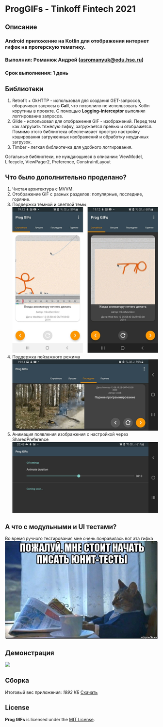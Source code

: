 # ProgGIFs - Tinkoff Fintech 2021
## Описание
### Android приложение на Kotlin для отображения интернет гифок на прогерскую тематику. 
### Выполнил: Романюк Андрей (asromanyuk@edu.hse.ru)
### Срок выполнения: 1 день
## Библиотеки
1. Retrofit + OkHTTP - использовал для создания GET-запросов, оборачивал запросы в **Call**, что позволило не использовать Kotlin корутины в проекте. С помощью **Logging-interceptor** выполнял логгирование запросов.
2. Glide - использовал для отображения GIF - изображений. Перед тем как загрузить тяжёлую гифку, загружается превью и отображется. Помимо этого библиотека обеспечивает простую настройку кэширования загруженных изображений и обработку неудачных загрузок. 
3. Timber - легкая библиотечка для удобного логгирования.

Остальные библиотеки, не нуждающиеся в описании: ViewModel, Lifecycle, ViewPager2, Preference, ConstraintLayout

## Что было дополнительно проделано?
1. Чистая архитектура с MVVM.
2. Отображение GIF с разных разделов: популярные, последние, горячие.
3. Поддержка тёмной и светлой темы ![Поддержка тёмной и светлой темы](readme-files/light-night.jpg)
4. Поддержка пейзажного режима ![](readme-files/land.jpg)
5. Анимация появления изображения с настройкой через SharedPreference ![](readme-files/settings.jpg) 

## А что с модульными и UI тестами?
Во время ручного тестирования мне очень понравилась вот эта гифка 
![](readme-files/unit-tests.jpeg)

## Демонстрация
![](https://i.ibb.co/y619tX2/demo.gif)

## Сборка
Итоговый вес приложения: *1993 КБ* [Скачать](https://github.com/goga133/Fintech2021-Android/releases) 

## License

**Prog GIFs** is licensed under the [MIT License](LICENSE).
